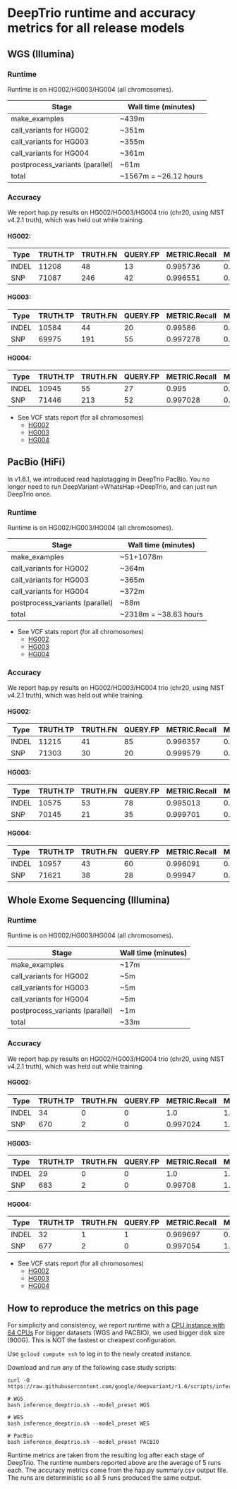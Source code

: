 # DeepTrio runtime and accuracy metrics for all release models

## WGS (Illumina)

### Runtime

Runtime is on HG002/HG003/HG004 (all chromosomes).

Stage                            | Wall time (minutes)
-------------------------------- | -----------------
make_examples                    | ~439m
call_variants for HG002          | ~351m
call_variants for HG003          | ~355m
call_variants for HG004          | ~361m
postprocess_variants (parallel)  | ~61m
total                            | ~1567m = ~26.12 hours

### Accuracy

We report hap.py results on HG002/HG003/HG004 trio (chr20, using NIST v4.2.1
truth), which was held out while training.

#### HG002:

| Type  | TRUTH.TP | TRUTH.FN | QUERY.FP | METRIC.Recall | METRIC.Precision | METRIC.F1_Score |
| ----- | -------- | -------- | -------- | ------------- | ---------------- | --------------- |
| INDEL | 11208    | 48       | 13       | 0.995736      | 0.998884         | 0.997308        |
| SNP   | 71087    | 246      | 42       | 0.996551      | 0.99941          | 0.997979        |

#### HG003:

| Type  | TRUTH.TP | TRUTH.FN | QUERY.FP | METRIC.Recall | METRIC.Precision | METRIC.F1_Score |
| ----- | -------- | -------- | -------- | ------------- | ---------------- | --------------- |
| INDEL | 10584    | 44       | 20       | 0.99586       | 0.998192         | 0.997024        |
| SNP   | 69975    | 191      | 55       | 0.997278      | 0.999215         | 0.998246        |

#### HG004:

| Type  | TRUTH.TP | TRUTH.FN | QUERY.FP | METRIC.Recall | METRIC.Precision | METRIC.F1_Score |
| ----- | -------- | -------- | -------- | ------------- | ---------------- | --------------- |
| INDEL | 10945    | 55       | 27       | 0.995         | 0.997643         | 0.99632         |
| SNP   | 71446    | 213      | 52       | 0.997028      | 0.999273         | 0.998149        |

* See VCF stats report (for all chromosomes)
  - [HG002](https://storage.googleapis.com/deepvariant/visual_reports/DeepTrio/1.6.1/WGS/HG002.output.visual_report.html)
  - [HG003](https://storage.googleapis.com/deepvariant/visual_reports/DeepTrio/1.6.1/WGS/HG003.output.visual_report.html)
  - [HG004](https://storage.googleapis.com/deepvariant/visual_reports/DeepTrio/1.6.1/WGS/HG004.output.visual_report.html)

## PacBio (HiFi)

In v1.6.1, we introduced read haplotagging in DeepTrio PacBio. You no longer
need to run DeepVariant->WhatsHap->DeepTrio, and can just run DeepTrio once.

### Runtime

Runtime is on HG002/HG003/HG004 (all chromosomes).

Stage                            | Wall time (minutes)
-------------------------------- | -------------------
make_examples                    | ~51+1078m
call_variants for HG002          | ~364m
call_variants for HG003          | ~365m
call_variants for HG004          | ~372m
postprocess_variants (parallel)  | ~88m
total                            | ~2318m = ~38.63 hours

* See VCF stats report (for all chromosomes)
  - [HG002](https://storage.googleapis.com/deepvariant/visual_reports/DeepTrio/1.6.1/PACBIO/HG002.output.visual_report.html)
  - [HG003](https://storage.googleapis.com/deepvariant/visual_reports/DeepTrio/1.6.1/PACBIO/HG003.output.visual_report.html)
  - [HG004](https://storage.googleapis.com/deepvariant/visual_reports/DeepTrio/1.6.1/PACBIO/HG004.output.visual_report.html)

### Accuracy

We report hap.py results on HG002/HG003/HG004 trio (chr20, using NIST v4.2.1
truth), which was held out while training.

#### HG002:

| Type  | TRUTH.TP | TRUTH.FN | QUERY.FP | METRIC.Recall | METRIC.Precision | METRIC.F1_Score |
| ----- | -------- | -------- | -------- | ------------- | ---------------- | --------------- |
| INDEL | 11215    | 41       | 85       | 0.996357      | 0.992777         | 0.994564        |
| SNP   | 71303    | 30       | 20       | 0.999579      | 0.99972          | 0.99965         |

#### HG003:

| Type  | TRUTH.TP | TRUTH.FN | QUERY.FP | METRIC.Recall | METRIC.Precision | METRIC.F1_Score |
| ----- | -------- | -------- | -------- | ------------- | ---------------- | --------------- |
| INDEL | 10575    | 53       | 78       | 0.995013      | 0.993            | 0.994006        |
| SNP   | 70145    | 21       | 35       | 0.999701      | 0.999502         | 0.999601        |

#### HG004:

| Type  | TRUTH.TP | TRUTH.FN | QUERY.FP | METRIC.Recall | METRIC.Precision | METRIC.F1_Score |
| ----- | -------- | -------- | -------- | ------------- | ---------------- | --------------- |
| INDEL | 10957    | 43       | 60       | 0.996091      | 0.994796         | 0.995443        |
| SNP   | 71621    | 38       | 28       | 0.99947       | 0.99961          | 0.99954         |

## Whole Exome Sequencing (Illumina)

### Runtime

Runtime is on HG002/HG003/HG004 (all chromosomes).

Stage                            | Wall time (minutes)
-------------------------------- | --------------
make_examples                    | ~17m
call_variants for HG002          | ~5m
call_variants for HG003          | ~5m
call_variants for HG004          | ~5m
postprocess_variants (parallel)  | ~1m
total                            | ~33m

### Accuracy

We report hap.py results on HG002/HG003/HG004 trio (chr20, using NIST v4.2.1
truth), which was held out while training.

#### HG002:

| Type  | TRUTH.TP | TRUTH.FN | QUERY.FP | METRIC.Recall | METRIC.Precision | METRIC.F1_Score |
| ----- | -------- | -------- | -------- | ------------- | ---------------- | --------------- |
| INDEL | 34       | 0        | 0        | 1.0           | 1.0              | 1.0             |
| SNP   | 670      | 2        | 0        | 0.997024      | 1.0              | 0.99851         |

#### HG003:

| Type  | TRUTH.TP | TRUTH.FN | QUERY.FP | METRIC.Recall | METRIC.Precision | METRIC.F1_Score |
| ----- | -------- | -------- | -------- | ------------- | ---------------- | --------------- |
| INDEL | 29       | 0        | 0        | 1.0           | 1.0              | 1.0             |
| SNP   | 683      | 2        | 0        | 0.99708       | 1.0              | 0.998538        |


#### HG004:

| Type  | TRUTH.TP | TRUTH.FN | QUERY.FP | METRIC.Recall | METRIC.Precision | METRIC.F1_Score |
| ----- | -------- | -------- | -------- | ------------- | ---------------- | --------------- |
| INDEL | 32       | 1        | 1        | 0.969697      | 0.969697         | 0.969697        |
| SNP   | 677      | 2        | 0        | 0.997054      | 1.0              | 0.998525        |

* See VCF stats report (for all chromosomes)
  - [HG002](https://storage.googleapis.com/deepvariant/visual_reports/DeepTrio/1.6.1/WES/HG002.output.visual_report.html)
  - [HG003](https://storage.googleapis.com/deepvariant/visual_reports/DeepTrio/1.6.1/WES/HG003.output.visual_report.html)
  - [HG004](https://storage.googleapis.com/deepvariant/visual_reports/DeepTrio/1.6.1/WES/HG004.output.visual_report.html)

## How to reproduce the metrics on this page

For simplicity and consistency, we report runtime with a
[CPU instance with 64 CPUs](deepvariant-details.md#command-for-a-cpu-only-machine-on-google-cloud-platform)
For bigger datasets (WGS and PACBIO), we used bigger disk size (900G).
This is NOT the fastest or cheapest configuration.

Use `gcloud compute ssh` to log in to the newly created instance.

Download and run any of the following case study scripts:

```
curl -O https://raw.githubusercontent.com/google/deepvariant/r1.6/scripts/inference_deeptrio.sh

# WGS
bash inference_deeptrio.sh --model_preset WGS

# WES
bash inference_deeptrio.sh --model_preset WES

# PacBio
bash inference_deeptrio.sh --model_preset PACBIO

```

Runtime metrics are taken from the resulting log after each stage of
DeepTrio. The runtime numbers reported above are the average of 5 runs each.
The accuracy metrics come from the hap.py summary.csv output file.
The runs are deterministic so all 5 runs produced the same output.

[CPU instance with 64 CPUs]: deepvariant-details.md#command-for-a-cpu-only-machine-on-google-cloud-platform
